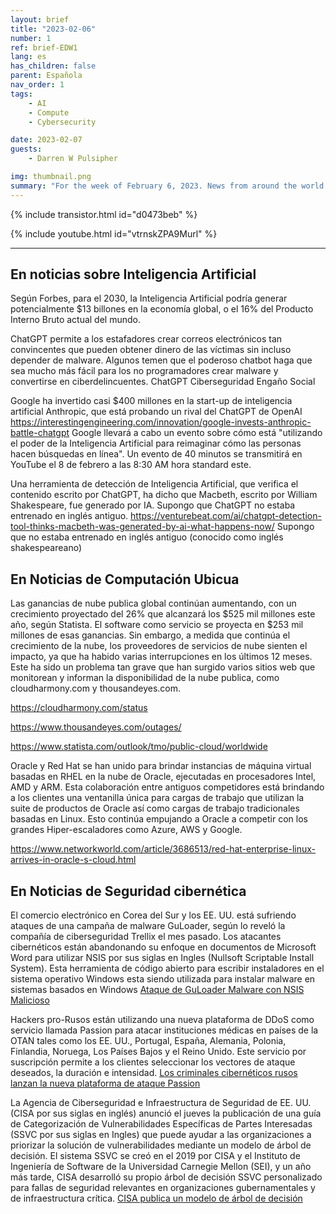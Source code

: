 ```yaml
---
layout: brief
title: "2023-02-06"
number: 1
ref: brief-EDW1
lang: es
has_children: false
parent: Española
nav_order: 1
tags:
    - AI
    - Compute
    - Cybersecurity

date: 2023-02-07
guests:
    - Darren W Pulsipher

img: thumbnail.png
summary: "For the week of February 6, 2023. News from around the world of digital transformation in artificial intelligence, cloud computing, and cybersecurity."
---
```


{% include transistor.html id="d0473beb" %}

{% include youtube.html id="vtrnskZPA9Murl" %}

---

## En noticias sobre Inteligencia Artificial

Según Forbes, para el 2030, la Inteligencia Artificial podría generar potencialmente $13 billones en la economía global, o el 16% del Producto Interno Bruto actual del mundo.

ChatGPT permite a los estafadores crear correos electrónicos tan convincentes que pueden obtener dinero de las víctimas sin incluso depender de malware. Algunos temen que el poderoso chatbot haga que sea mucho más fácil para los no programadores crear malware y convertirse en ciberdelincuentes. ChatGPT Ciberseguridad Engaño Social

Google ha invertido casi $400 millones en la start-up de inteligencia artificial Anthropic, que está probando un rival del ChatGPT de OpenAI https://interestingengineering.com/innovation/google-invests-anthropic-battle-chatgpt Google llevará a cabo un evento sobre cómo está "utilizando el poder de la Inteligencia Artificial para reimaginar cómo las personas hacen búsquedas en línea". Un evento de 40 minutos se transmitirá en YouTube el 8 de febrero a las 8:30 AM hora standard este.

Una herramienta de detección de Inteligencia Artificial, que verifica el contenido escrito por ChatGPT, ha dicho que Macbeth, escrito por William Shakespeare, fue generado por IA. Supongo que ChatGPT no estaba entrenado en inglés antiguo. https://venturebeat.com/ai/chatgpt-detection-tool-thinks-macbeth-was-generated-by-ai-what-happens-now/ Supongo que no estaba entrenado en inglés antiguo (conocido como inglés shakespeareano)

## En Noticias de Computación Ubicua

Las ganancias de nube publica global continúan aumentando, con un crecimiento proyectado del 26% que alcanzará los $525 mil millones este año, según Statista. El software como servicio se proyecta en $253 mil millones de esas ganancias. Sin embargo, a medida que continúa el crecimiento de la nube, los proveedores de servicios de nube sienten el impacto, ya que ha habido varias interrupciones en los últimos 12 meses. Este ha sido un problema tan grave que han surgido varios sitios web que monitorean y informan la disponibilidad de la nube publica, como cloudharmony.com y thousandeyes.com.

https://cloudharmony.com/status

https://www.thousandeyes.com/outages/

https://www.statista.com/outlook/tmo/public-cloud/worldwide

Oracle y Red Hat se han unido para brindar instancias de máquina virtual basadas en RHEL en la nube de Oracle, ejecutadas en procesadores Intel, AMD y ARM. Esta colaboración entre antiguos competidores está brindando a los clientes una ventanilla única para cargas de trabajo que utilizan la suite de productos de Oracle así como cargas de trabajo tradicionales basadas en Linux. Esto continúa empujando a Oracle a competir con los grandes Hiper-escaladores como Azure, AWS y Google.

https://www.networkworld.com/article/3686513/red-hat-enterprise-linux-arrives-in-oracle-s-cloud.html

## En Noticias de Seguridad cibernética

El comercio electrónico en Corea del Sur y los EE. UU. está sufriendo ataques de una campaña de malware GuLoader, según lo reveló la compañía de ciberseguridad Trellix el mes pasado. Los atacantes cibernéticos están abandonando su enfoque en documentos de Microsoft Word para utilizar NSIS por sus siglas en Ingles (Nullsoft Scriptable Install System). Esta herramienta de código abierto para escribir instaladores en el sistema operativo Windows esta siendo utilizada para instalar malware en sistemas basados en Windows [Ataque de GuLoader Malware con NSIS Malicioso](https://thehackernews.com/2023/02/guloader-malware-using-malicious-nsis.html)

Hackers pro-Rusos están utilizando una nueva plataforma de DDoS como servicio llamada Passion para atacar instituciones médicas en países de la OTAN tales como los EE. UU., Portugal, España, Alemania, Polonia, Finlandia, Noruega, Los Países Bajos y el Reino Unido. Este servicio por suscripción permite a los clientes seleccionar los vectores de ataque deseados, la duración e intensidad. [Los criminales cibernéticos rusos lanzan la nueva plataforma de ataque Passion](https://cyware.com/news/russian-cybercriminals-launch-new-passion-attack-platform-798d8713)

La Agencia de Ciberseguridad e Infraestructura de Seguridad de EE. UU. (CISA por sus siglas en inglés) anunció el jueves la publicación de una guía de Categorización de Vulnerabilidades Específicas de Partes Interesadas (SSVC por sus siglas en Ingles) que puede ayudar a las organizaciones a priorizar la solución de vulnerabilidades mediante un modelo de árbol de decisión. El sistema SSVC se creó en el 2019 por CISA y el Instituto de Ingeniería de Software de la Universidad Carnegie Mellon (SEI), y un año más tarde, CISA desarrolló su propio árbol de decisión SSVC personalizado para fallas de seguridad relevantes en organizaciones gubernamentales y de infraestructura crítica. [CISA publica un modelo de árbol de decisión](https://www.securityweek.com/cisa-releases-decision-tree-model-help-companies-prioritize-vulnerability-patching/) 


